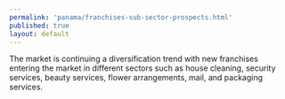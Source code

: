 ```yaml
---
permalink: 'panama/franchises-sub-sector-prospects.html'
published: true
layout: default
---
```

The market is continuing a diversification trend with new franchises entering the market in different sectors such as house cleaning, security services, beauty services, flower arrangements, mail, and packaging services.
